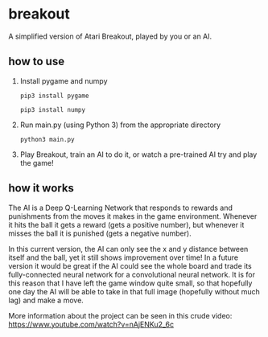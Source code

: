 # breakout
A simplified version of Atari Breakout, played by you or an AI.

## how to use
1. Install pygame and numpy

   ```
   pip3 install pygame
   ```
  
   ```
   pip3 install numpy
   ```
   
2. Run main.py (using Python 3) from the appropriate directory

   ```
   python3 main.py
   ```
   
3. Play Breakout, train an AI to do it, or watch a pre-trained AI try and play the game!

## how it works
The AI is a Deep Q-Learning Network that responds to rewards and punishments from the moves it makes in the game environment. Whenever it hits the ball it gets a reward (gets a positive number), but whenever it misses the ball it is punished (gets a negative number).

In this current version, the AI can only see the x and y distance between itself and the ball, yet it still shows improvement over time! In a future version it would be great if the AI could see the whole board and trade its fully-connected neural network for a convolutional neural network. It is for this reason that I have left the game window quite small, so that hopefully one day the AI will be able to take in that full image (hopefully without much lag) and make a move.

More information about the project can be seen in this crude video: https://www.youtube.com/watch?v=nAjENKu2_6c
